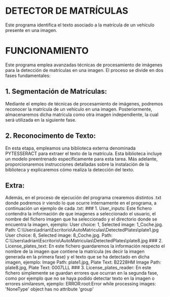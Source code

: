 # DETECTOR DE MATRÍCULAS 
  Este programa identifica el texto asociado a la matrícula de un vehículo presente en una imagen.

# FUNCIONAMIENTO
  Este programa emplea avanzadas técnicas de procesamiento de imágenes para la detección de matrículas en una imagen. El proceso se divide en dos fases fundamentales:

  ## 1. Segmentación de Matrículas:
  Mediante el empleo de técnicas de procesamiento de imágenes, podremos reconocer la matrícula de un vehículo en una imagen. Posteriormente, almacenaremos dicha matrícula como otra imagen independiente, la cual será utilizada en la siguiente fase.
    
  ## 2. Reconocimento de Texto:
  En esta etapa, empleamos una biblioteca externa denominada PYTESSERACT para extraer el texto de la matrícula. Esta biblioteca incluye un modelo preentrenado específicamente para esta tarea. Más adelante, proporcionaremos instrucciones detalladas sobre la instalación de la biblioteca y explicaremos cómo realiza la detección del texto.

  ## Extra:
  Además, en el proceso de ejecución del programa crearemos distintos .txt donde podremos ir viendo lo que ocurre internamente en el programa, a continuación un ejemplo de cada .txt:
    ### 1. User_inputs: Este fichero contendra la información de que imagenes a seleccionado el usuario, el nombre del fichero imagen que ha seleccionado y el directorio donde se encuentra la imagen, ejemplo:
      User choice: 1, Selected image: 1_Coche.jpg. Path: C:\Users\adrian\Escritorio\AutoMatriculas\DetectedPlates\plate1.jpg
      User choice: 8, Selected image: 8_Coche.jpg. Path: C:\Users\adrian\Escritorio\AutoMatriculas\DetectedPlates\plate8.jpg
    ### 2. License_plates_text: En este fichero guardaremos la información respecto el nombre de la imagen que contiene la matricula (es decir la imagen generada en la primera fase) y el texto que se ha detectado en dicha imagen, ejemplo:
      Image Path: plate1.jpg, Plate Text: B2228HM
      Image Path: plate8.jpg, Plate Text: 0007LLL
    ### 3. License_plates_reader: En este fichero simplemente se guardan errores que ocurran en la segunda fase, como por ejemplo que no se haya podido detectar texto en la imagen o errores similaresm, ejemplo:
      ERROR:root:Error while processing images: 'NoneType' object has no attribute 'group'
      



